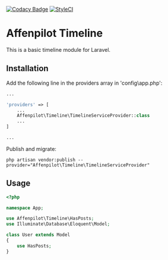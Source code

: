 [![Codacy Badge](https://api.codacy.com/project/badge/Grade/9e2e838e3f864e209f2b0c380fbfb02f)](https://www.codacy.com/app/flori.buechner90/Timeline?utm_source=github.com&amp;utm_medium=referral&amp;utm_content=Affenpilot/Timeline&amp;utm_campaign=Badge_Grade)
[![StyleCI](https://styleci.io/repos/103454695/shield?branch=develop)](https://styleci.io/repos/103454695)

# Affenpilot Timeline

This is a basic timeline module for Laravel.

## Installation

Add the following line in the providers array in 'config\app.php':

```PHP
...

'providers' => [
    ...
    Affenpilot\Timeline\TimelineServiceProvider::class
    ...
]

...
```

Publish and migrate:

    php artisan vendor:publish --provider="Affenpilot\Timeline\TimelineServiceProvider"

## Usage

```PHP
<?php

namespace App;

use Affenpilot\Timeline\HasPosts;
use Illuminate\Database\Eloquent\Model;

class User extends Model
{
    use HasPosts;
}
```
